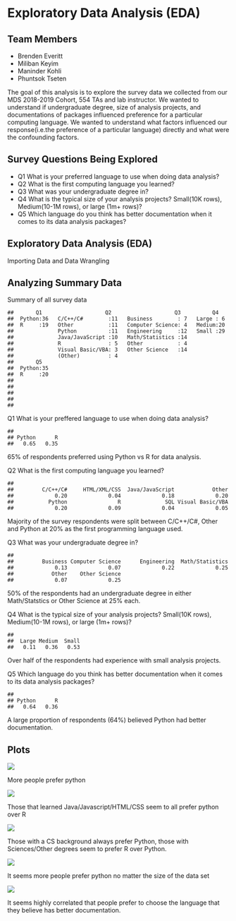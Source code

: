 Exploratory Data Analysis (EDA)
================

## Team Members

  - Brenden Everitt
  - Miliban Keyim  
  - Maninder Kohli
  - Phuntsok Tseten

The goal of this analysis is to explore the survey data we collected
from our MDS 2018-2019 Cohort, 554 TAs and lab instructor. We wanted to
understand if undergraduate degree, size of analysis projects, and
documentations of packages influenced preference for a particular
computing language. We wanted to understand what factors influenced our
response(i.e.the preference of a particular language) directly and what
were the confounding factors.

## Survey Questions Being Explored

  - Q1 What is your preferred language to use when doing data analysis?
  - Q2 What is the first computing language you learned?
  - Q3 What was your undergraduate degree in?
  - Q4 What is the typical size of your analysis projects? Small(10K
    rows), Medium(10-1M rows), or large (1m+ rows)?
  - Q5 Which language do you think has better documentation when it
    comes to its data analysis packages?

## Exploratory Data Analysis (EDA)

Importing Data and Data Wrangling

## Analyzing Summary Data

Summary of all survey
    data

    ##       Q1                    Q2                    Q3          Q4    
    ##  Python:36   C/C++/C#        :11   Business        : 7   Large : 6  
    ##  R     :19   Other           :11   Computer Science: 4   Medium:20  
    ##              Python          :11   Engineering     :12   Small :29  
    ##              Java/JavaScript :10   Math/Statistics :14              
    ##              R               : 5   Other           : 4              
    ##              Visual Basic/VBA: 3   Other Science   :14              
    ##              (Other)         : 4                                    
    ##       Q5    
    ##  Python:35  
    ##  R     :20  
    ##             
    ##             
    ##             
    ##             
    ## 

Q1 What is your preffered language to use when doing data analysis?

    ## 
    ## Python      R 
    ##   0.65   0.35

65% of respondents preferred using Python vs R for data analysis.

Q2 What is the first computing language you learned?

    ## 
    ##         C/C++/C#     HTML/XML/CSS  Java/JavaScript            Other 
    ##             0.20             0.04             0.18             0.20 
    ##           Python                R              SQL Visual Basic/VBA 
    ##             0.20             0.09             0.04             0.05

Majority of the survey respondents were split between C/C++/C\#, Other
and Python at 20% as the first programming language used.

Q3 What was your undergraduate degree in?

    ## 
    ##         Business Computer Science      Engineering  Math/Statistics 
    ##             0.13             0.07             0.22             0.25 
    ##            Other    Other Science 
    ##             0.07             0.25

50% of the respondents had an undergraduate degree in either
Math/Statstics or Other Science at 25% each.

Q4 What is the typical size of your analysis projects? Small(10K rows),
Medium(10-1M rows), or large (1m+ rows)?

    ## 
    ##  Large Medium  Small 
    ##   0.11   0.36   0.53

Over half of the respondents had experience with small analysis
projects.

Q5 Which language do you think has better documentation when it comes to
its data analysis packages?

    ## 
    ## Python      R 
    ##   0.64   0.36

A large proportion of respondents (64%) believed Python had better
documentation.

## Plots

![](EDA_summary_plots_files/figure-gfm/plots-1.png)<!-- -->

More people prefer python

![](EDA_summary_plots_files/figure-gfm/plots2-1.png)<!-- -->

Those that learned Java/Javascript/HTML/CSS seem to all prefer python
over R

![](EDA_summary_plots_files/figure-gfm/plots3-1.png)<!-- -->

Those with a CS background always prefer Python, those with
Sciences/Other degrees seem to prefer R over Python.

![](EDA_summary_plots_files/figure-gfm/plots4-1.png)<!-- -->

It seems more people prefer python no matter the size of the data set

![](EDA_summary_plots_files/figure-gfm/plots5-1.png)<!-- -->

It seems highly correlated that people prefer to choose the language
that they believe has better documentation.
